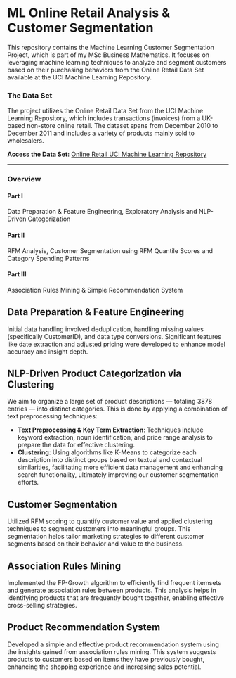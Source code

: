 # ML Online Retail Analysis & Customer Segmentation

This repository contains the Machine Learning Customer Segmentation Project, which is part of my MSc Business Mathematics. 
It focuses on leveraging machine learning techniques to analyze and segment customers based on their purchasing behaviors from the Online Retail Data Set available at the UCI Machine Learning Repository.

### The Data Set

The project utilizes the Online Retail Data Set from the UCI Machine Learning Repository, which includes transactions (invoices) from a UK-based non-store online retail. 
The dataset spans from December 2010 to December 2011 and includes a variety of products mainly sold to wholesalers.

**Access the Data Set:** [Online Retail UCI Machine Learning Repository](https://archive.ics.uci.edu/ml/datasets/Online+Retail)

***

### Overview

#### Part I
Data Preparation & Feature Engineering, Exploratory Analysis and NLP-Driven Categorization

#### Part II
RFM Analysis, Customer Segmentation using RFM Quantile Scores and Category Spending Patterns

#### Part III
Association Rules Mining & Simple Recommendation System



## Data Preparation & Feature Engineering

Initial data handling involved deduplication, handling missing values (specifically CustomerID), and data type conversions. Significant features like date extraction and adjusted pricing were developed to enhance model accuracy and insight depth.

## NLP-Driven Product Categorization via Clustering

We aim to organize a large set of product descriptions — totaling 3878 entries — into distinct categories. This is done by applying a combination of text preprocessing techniques:
- **Text Preprocessing & Key Term Extraction**: Techniques include keyword extraction, noun identification, and price range analysis to prepare the data for effective clustering.
- **Clustering**: Using algorithms like K-Means to categorize each description into distinct groups based on textual and contextual similarities, facilitating more efficient data management and enhancing search functionality, ultimately improving our customer segmentation efforts.

## Customer Segmentation

Utilized RFM scoring to quantify customer value and applied clustering techniques to segment customers into meaningful groups. This segmentation helps tailor marketing strategies to different customer segments based on their behavior and value to the business.

## Association Rules Mining

Implemented the FP-Growth algorithm to efficiently find frequent itemsets and generate association rules between products. This analysis helps in identifying products that are frequently bought together, enabling effective cross-selling strategies.

## Product Recommendation System

Developed a simple and effective product recommendation system using the insights gained from association rules mining. This system suggests products to customers based on items they have previously bought, enhancing the shopping experience and increasing sales potential.
